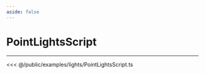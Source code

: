 ```yaml
---
aside: false
---
```


# PointLightsScript
---
<Demo src="/examples/lights/PointLightsScript.ts" :code="false" :height="700"></Demo>

<<< @/public/examples/lights/PointLightsScript.ts
